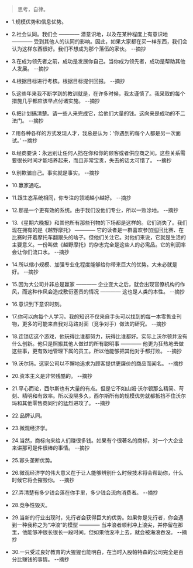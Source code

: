>思考，自律。

- 1.规模优势和信息优势。

- 2.社会认同。我们会 ———— 潜意识地，以及在某种程度上有意识地 ———— 受到其他人的认同的影响。因此，如果大家都在买一样东西，我们会认为这样东西很好。我们不想成为那个落伍的家伙。 --摘抄

- 3.在成为领先者之前，成功是发展你自己。当你成为领先者，成功是帮助其他人发展。 --摘抄

- 4.根据目标进行考核。根据目标提供回报。 --摘抄

- 5.这些年来我不断学到的教训就是，在许多时候，我太谨慎了。我采取的每个措施几乎都应该早点付诸实施。 --摘抄

- 6.把计划搞清楚。请一些人来完成它，给他们大量的钱。这向来是成功的不二法门。 --摘抄

- 7.用各种各样的方式发现人才，我总是认为：‘你遇到的每个人都是另一次面试。’ --摘抄

- 8.经商要诀：永远别让任何人挡在你和你的顾客或者供应商之间。这些关系需要很长时间才能培养起来，而且非常宝贵，失去的话太可惜了。 --摘抄

- 9.别欺骗自己。事实就是事实。 --摘抄

- 10.赢家通吃。

- 11.跟生态系统相同，你专注的领域越小越好。 --摘抄

- 12.那是一个更有效的系统。由于我们没他们专业，所以一败涂地。 --摘抄

- 13.《星期六晚报》和其他所有那些刊物的下场都是这样的。它们消失了。我们现在拥有的是《越野摩托》 ———— 它的读者是一群喜欢参加巡回比赛、在比赛时开着摩托车翻跟头的啥子。但他们关注它。对他们来说，它就是生活的主要意义。一份叫做《越野摩托》的杂志完全是这些人的必需品。它的利润率会让你们流口水。 --摘抄

- 14.所以缩小规模、加强专业化程度能够给你带来巨大的优势。大未必就是好。 --摘抄

- 15.因为大公司并非总是赢家 ———— 企业变大之后，就会出现官僚机构的作风，而这种作风会造成敷衍塞责的情况 ———— 这也是人类的本性。 --摘抄

- 16.意识到下意识时刻。

- 17.你可以向每个人学习。我的知识不仅来自手头可以找到的每一本零售业刊物，更多的可能来自我对马路对面（竞争对手）做法的研究。 --摘抄

- 18.连锁店这个游戏，他玩得比谁都努力，玩得比谁都好。实际上沃尔顿并没有什么创新。他只是照搬其他人做过的所有聪明事 ———— 他更为狂热地去做这些事，更有效地管理下属的员工。所以他能够把其他对手都打败。 --摘抄

- 19.沃尔玛。这家公司以不懈地追求为顾客提供更廉价的商品而闻名。 --摘抄

- 20.资本主义是非常残酷的。 --摘抄

- 21.平心而论，西尔斯也有大量的有点。但是它不如山姆·沃尔顿那么精简、苛刻、精明和有效率。所以没隔多久，西尔斯所有的规模优势就都抵挡不住沃尔玛和其他零售商同行的猛烈进攻了。 --摘抄

- 22.品牌认同。

- 23.微观经济学。

- 24.当然，商标向来给人们赚很多钱。如果有个很著名的商标，对一个大企业来讲那可是件很棒的事情。 --摘抄

- 25.寡头垄断优势。

- 26.微观经济学的伟大意义在于让人能够辨别什么时候技术将会帮助你，什么时候它将会摧毁你。 --摘抄

- 27.弄清楚有多少钱会落在你手里，多少钱会流向消费者。 --摘抄

- 28.竞争性毁灭。

- 29.当新的行业出现时，先行者会获得巨大的优势。如果你是先行者，你会遇到一种我称之为“冲浪”的模型 ———— 当冲浪者顺利冲上浪尖，并停留在那里，他能够冲很长很长一段时间。但如果他没冲上去，就会被海浪吞没。 --摘抄

- 30.一只受过良好教育的大猩猩也能明白，在当时入股帕特森的公司完全是百分比赚钱的事情。 --摘抄
